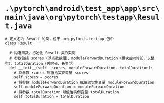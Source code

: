 # `.\pytorch\android\test_app\app\src\main\java\org\pytorch\testapp\Result.java`

```
# 定义名为 Result 的类，位于 org.pytorch.testapp 包中
class Result:

  # 构造函数，初始化 Result 类的实例
  # 参数包括 scores（浮点数数组）、moduleForwardDuration（模块前向时长，长整型）、totalDuration（总时长，长整型）
  def __init__(self, scores, moduleForwardDuration, totalDuration):
    # 将参数 scores 赋值给实例变量 scores
    self.scores = scores
    # 将参数 moduleForwardDuration 赋值给实例变量 moduleForwardDuration
    self.moduleForwardDuration = moduleForwardDuration
    # 将参数 totalDuration 赋值给实例变量 totalDuration
    self.totalDuration = totalDuration
```